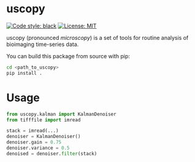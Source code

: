 # uscopy

[![Code style: black](https://img.shields.io/badge/code%20style-black-000000.svg)](https://github.com/python/black)
[![License: MIT](https://img.shields.io/badge/License-MIT-yellow.svg)](https://opensource.org/licenses/MIT)

uscopy (pronounced *microscopy*) is a set of tools for routine analysis of bioimaging time-series data. 

You can build this package from source with pip:

```bash
cd <path_to_uscopy>
pip install .
```

# Usage


```python
from uscopy.kalman import KalmanDenoiser
from tifffile import imread

stack = imread(...)
denoiser = KalmanDenoiser()
denoiser.gain = 0.75
denoiser.variance = 0.5
denoised = denoiser.filter(stack)
```